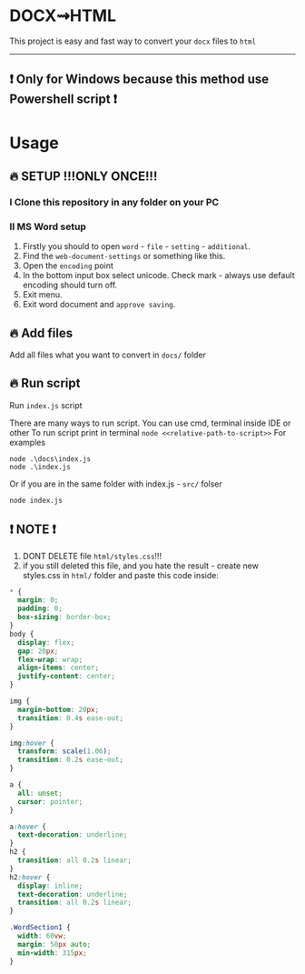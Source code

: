 # DOCX⇝HTML

This project is easy and fast way to convert your `docx` files to `html`

---

## ❗ Only for Windows because this method use Powershell script ❗

# Usage

## 🔥 SETUP !!!ONLY ONCE!!!

### Ⅰ Clone this repository in any folder on your PC

### Ⅱ MS Word setup

1. Firstly you should to open `word` - `file` - `setting` - `additional`.
2. Find the `web-document-settings` or something like this.
3. Open the `encoding` point
4. In the bottom input box select unicode. Check mark - always use default encoding should turn off.
5. Exit menu.
6. Exit word document and `approve saving`.

## 🔥 Add files

Add all files what you want to convert in `docs/` folder

## 🔥 Run script

Run `index.js` script

There are many ways to run script. You can use cmd, terminal inside IDE or other
To run script print in terminal `node <<relative-path-to-script>>`
For examples

```Node
node .\docs\index.js
node .\index.js
```

Or if you are in the same folder with index.js - `src/` folser

```Node
node index.js
```

## ❗ NOTE ❗

1. DONT DELETE file `html/styles.css`!!!
2. if you still deleted this file, and you hate the result - create new styles.css in `html/` folder and paste this code inside:

```CSS
* {
  margin: 0;
  padding: 0;
  box-sizing: border-box;
}
body {
  display: flex;
  gap: 20px;
  flex-wrap: wrap;
  align-items: center;
  justify-content: center;
}

img {
  margin-bottom: 20px;
  transition: 0.4s ease-out;
}

img:hover {
  transform: scale(1.06);
  transition: 0.2s ease-out;
}

a {
  all: unset;
  cursor: pointer;
}

a:hover {
  text-decoration: underline;
}
h2 {
  transition: all 0.2s linear;
}
h2:hover {
  display: inline;
  text-decoration: underline;
  transition: all 0.2s linear;
}

.WordSection1 {
  width: 60vw;
  margin: 50px auto;
  min-width: 315px;
}

```
